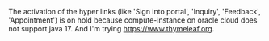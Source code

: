 The activation of the hyper links (like 'Sign into portal', 'Inquiry', 'Feedback', 'Appointment') is on hold 
because compute-instance on oracle cloud does not support java 17. And I'm trying https://www.thymeleaf.org.
